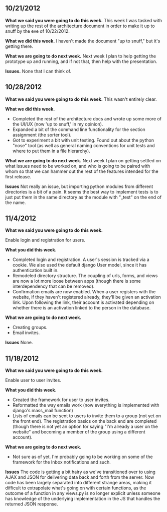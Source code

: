 ## 10/21/2012

**What we said you were going to do this week.** This week I was tasked with writing up the rest of the architecture document in order to make it up to snuff by the eve of 10/22/2012.

**What we did this week.** I haven't made the document "up to snuff," but it's getting there.

**What we are going to do next week.** Next week I plan to help getting the prototype up and running, and if not that, then help with the presentation.

**Issues.** None that I can think of.

## 10/28/2012

**What we said you were going to do this week.**  This wasn't entirely clear.

**What we did this week.** 
* Completed the rest of the architecture docs and wrote up some more of the UI/UX (now 'up to snuff,' in my opinion).  
* Expanded a bit of the command line functionality for the section assignment (the sorter tool).
* Got to experiment a bit with unit testing.  Found out about the python "nose" tool (as well as general naming conventions for unit tests and where to put them in a file hierarchy).

**What we are going to do next week.** Next week I plan on getting settled on what issues need to be worked on, and who is going to be paired with whom so that we can hammer out the rest of the features intended for the first release.

**Issues** Not really an issue, but importing python modules from different directories is a bit of a pain.  It seems the best way to implement tests is to just put them in the same directory as the module with "_test" on the end of the name.

## 11/4/2012

**What we said you were going to do this week.** 

Enable login and registration for users.

**What you did this week.** 
* Completed login and registration.  A user's session is tracked via a cookie.  We also used the default django User model, since it has authentication built in.
* Remodeled directory structure.  The coupling of urls, forms, and views are now a lot more loose between apps (though there is some interdependency that can be removed).
* Confirmation emails are now enabled.  When a user registers with the website, if they haven't registered already, they'll be given an activation link.  Upon following the link, their account is activated depending on whether there is an activation linked to the person in the database.

**What we are going to do next week.**
* Creating groups.
* Email invites.

**Issues** None.

## 11/18/2012
**What we said you were going to do this week.** 

Enable user to user invites.

**What you did this week.** 
* Created the framework for user to user invites.
* Reformatted the way emails work (now everything is implemented with django's mass_mail function)
* Lists of emails can be sent to users to invite them to a group (not yet on the front end).  The registration basics on the back end are completed (though there is not yet an option for saying "I'm already a user on the website" and becoming a member of the group using a different account).

**What we are going to do next week.**
* Not sure as of yet.  I'm probably going to be working on some of the framework for the Inbox notifications and such.

**Issues** The code is getting a bit hairy as we've transitioned over to using AJAX and JSON for delivering data back and forth from the server.  Now code has been largely separated into different strange areas, making it difficult to extrapolate what's going on with certain functions, as the outcome of a function in any views.py is no longer explicit unless someone has knowledge of the underlying implementation in the JS that handles the returned JSON response.